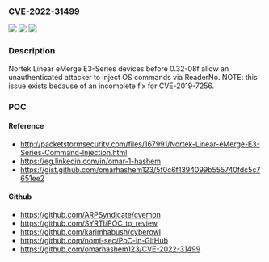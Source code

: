 ### [CVE-2022-31499](https://cve.mitre.org/cgi-bin/cvename.cgi?name=CVE-2022-31499)
![](https://img.shields.io/static/v1?label=Product&message=n%2Fa&color=blue)
![](https://img.shields.io/static/v1?label=Version&message=n%2Fa&color=blue)
![](https://img.shields.io/static/v1?label=Vulnerability&message=n%2Fa&color=brighgreen)

### Description

Nortek Linear eMerge E3-Series devices before 0.32-08f allow an unauthenticated attacker to inject OS commands via ReaderNo. NOTE: this issue exists because of an incomplete fix for CVE-2019-7256.

### POC

#### Reference
- http://packetstormsecurity.com/files/167991/Nortek-Linear-eMerge-E3-Series-Command-Injection.html
- https://eg.linkedin.com/in/omar-1-hashem
- https://gist.github.com/omarhashem123/5f0c6f1394099b555740fdc5c7651ee2

#### Github
- https://github.com/ARPSyndicate/cvemon
- https://github.com/SYRTI/POC_to_review
- https://github.com/karimhabush/cyberowl
- https://github.com/nomi-sec/PoC-in-GitHub
- https://github.com/omarhashem123/CVE-2022-31499


